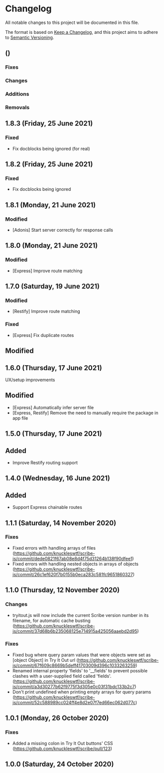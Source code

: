 # Changelog
All notable changes to this project will be documented in this file.

The format is based on [Keep a Changelog](https://keepachangelog.com/en/1.0.0/), and this project aims to adhere to [Semantic Versioning](https://semver.org/spec/v2.0.0.html).

## <Version> (<Release date>)
### Fixes

### Changes

### Additions

### Removals


## 1.8.3 (Friday, 25 June 2021)
### Fixed
- Fix docblocks being ignored (for real)

## 1.8.2 (Friday, 25 June 2021)
### Fixed
- Fix docblocks being ignored

## 1.8.1 (Monday, 21 June 2021)
### Modified
- [Adonis] Start server correctly for response calls

## 1.8.0 (Monday, 21 June 2021)
### Modified
- [Express] Improve route matching

## 1.7.0 (Saturday, 19 June 2021)
### Modified
- [Restify] Improve route matching
### Fixed
- [Express] Fix duplicate routes

## Modified
## 1.6.0 (Thursday, 17 June 2021)
UX/setup improvements
## Modified
- [Express] Automatically infer server file
- [Express, Restify] Remove the need to manually require the package in app file

## 1.5.0 (Thursday, 17 June 2021)
## Added
- Improve Restify routing support
  
## 1.4.0 (Wednesday, 16 June 2021)
## Added
- Support Express chainable routes

## 1.1.1 (Saturday, 14 November 2020)
### Fixes
- Fixed errors with handling arrays of files (https://github.com/knuckleswtf/scribe-js/commit/dede0821f67ab08e8d4f75d31264b138f90dfee1)
- Fixed errors with handling nested objects in arrays of objects (https://github.com/knuckleswtf/scribe-js/commit/26c1ef620f7b0155b0eca283c581fc9651860327)

## 1.1.0 (Thursday, 12 November 2020)
### Changes
- tryitout.js will now include the current Scribe version number in its filename, for automatic cache busting (https://github.com/knuckleswtf/scribe-js/commit/37d68b6b235068125e714915a425056aaebd2d95)

### Fixes
- Fixed bug where query param values that were objects were set as [object Object] in Try It Out url (https://github.com/knuckleswtf/scribe-js/commit/67f609c8669b5deff41703009d396c1033263259)
- Renamed internal property 'fields' to '__fields' to prevent possible clashes with a user-supplied field called 'fields'. (https://github.com/knuckleswtf/scribe-js/commit/a3d30277b62f9775f3d305e0c03f31bdc133b2c7)
- Don't print undefined when printing empty arrays for query params (https://github.com/knuckleswtf/scribe-js/commit/52c588989cc024ff4e8d2e07f7ed66ec062d077c)

## 1.0.1 (Monday, 26 October 2020)
### Fixes
- Added a missing colon in Try It Out buttons' CSS (https://github.com/knuckleswtf/scribe/pull/123)

## 1.0.0 (Saturday, 24 October 2020)